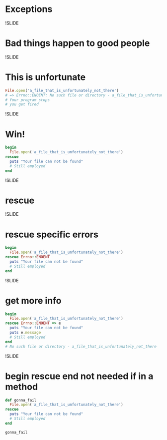 # Exceptions

!SLIDE

# Bad things happen to good people

!SLIDE

# This is unfortunate

``` ruby
File.open('a_file_that_is_unfortunately_not_there')
# => Errno::ENOENT: No such file or directory - a_file_that_is_unfortunately_not_there
# Your program stops
# you get fired
```

!SLIDE

# Win!

``` ruby
begin
  File.open('a_file_that_is_unfortunately_not_there')
rescue
  puts "Your file can not be found"
  # Still employed
end
```

!SLIDE
# rescue

!SLIDE
# rescue specific errors
``` ruby
begin
  File.open('a_file_that_is_unfortunately_not_there')
rescue Errno::ENOENT
  puts "Your file can not be found"
  # Still employed
end
```
!SLIDE
# get more info
``` ruby
begin
  File.open('a_file_that_is_unfortunately_not_there')
rescue Errno::ENOENT => e
  puts "Your file can not be found"
  puts e.message
  # Still employed
end
# No such file or directory - a_file_that_is_unfortunately_not_there
```

!SLIDE
# begin rescue end not needed if in a method
``` ruby
def gonna_fail
  File.open('a_file_that_is_unfortunately_not_there')
rescue
  puts "Your file can not be found"
  # Still employed
end

gonna_fail

```
